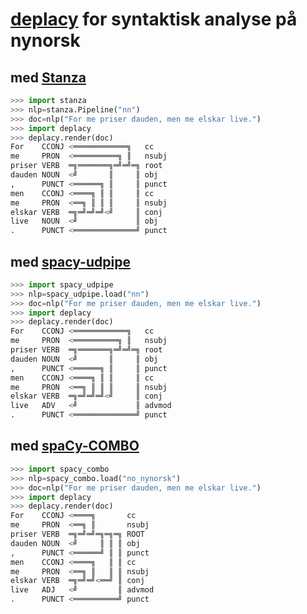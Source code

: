 # [deplacy](https://koichiyasuoka.github.io/deplacy/) for syntaktisk analyse på nynorsk

## med [Stanza](https://stanfordnlp.github.io/stanza)

```py
>>> import stanza
>>> nlp=stanza.Pipeline("nn")
>>> doc=nlp("For me priser dauden, men me elskar live.")
>>> import deplacy
>>> deplacy.render(doc)
For    CCONJ <════════════╗   cc
me     PRON  <══════════╗ ║   nsubj
priser VERB  ═╗═══════╗═╝═╝═╗ root
dauden NOUN  <╝       ║     ║ obj
,      PUNCT <══════╗ ║     ║ punct
men    CCONJ <════╗ ║ ║     ║ cc
me     PRON  <══╗ ║ ║ ║     ║ nsubj
elskar VERB  ═╗═╝═╝═╝<╝     ║ conj
live   NOUN  <╝             ║ obj
.      PUNCT <══════════════╝ punct
```

## med [spacy-udpipe](https://github.com/TakeLab/spacy-udpipe)

```py
>>> import spacy_udpipe
>>> nlp=spacy_udpipe.load("nn")
>>> doc=nlp("For me priser dauden, men me elskar live.")
>>> import deplacy
>>> deplacy.render(doc)
For    CCONJ <════════════╗   cc
me     PRON  <══════════╗ ║   nsubj
priser VERB  ═╗═══════╗═╝═╝═╗ root
dauden NOUN  <╝       ║     ║ obj
,      PUNCT <══════╗ ║     ║ punct
men    CCONJ <════╗ ║ ║     ║ cc
me     PRON  <══╗ ║ ║ ║     ║ nsubj
elskar VERB  ═╗═╝═╝═╝<╝     ║ conj
live   ADV   <╝             ║ advmod
.      PUNCT <══════════════╝ punct
```

## med [spaCy-COMBO](https://github.com/KoichiYasuoka/spaCy-COMBO)

```py
>>> import spacy_combo
>>> nlp=spacy_combo.load("no_nynorsk")
>>> doc=nlp("For me priser dauden, men me elskar live.")
>>> import deplacy
>>> deplacy.render(doc)
For    CCONJ <════╗       cc
me     PRON  <══╗ ║       nsubj
priser VERB  ═╗═╝═╝═╗═╗═╗ ROOT
dauden NOUN  <╝     ║ ║ ║ obj
,      PUNCT <══════╝ ║ ║ punct
men    CCONJ <════╗   ║ ║ cc
me     PRON  <══╗ ║   ║ ║ nsubj
elskar VERB  ═╗═╝═╝<══╝ ║ conj
live   ADJ   <╝         ║ advmod
.      PUNCT <══════════╝ punct
```

